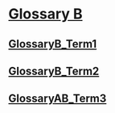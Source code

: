 # [Glossary B](#glossary-b)

## [GlossaryB_Term1](#glossaryb_term1)

## [GlossaryB_Term2](#glossaryb_term2)

## [GlossaryAB_Term3](#glossaryab_term3)
